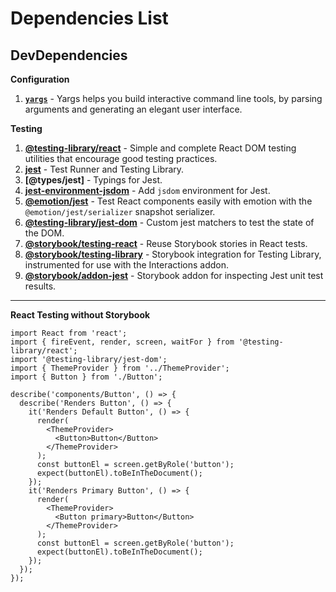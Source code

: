 # Dependencies List

## DevDependencies

**Configuration**

1. **[`yargs`](https://www.npmjs.com/package/yargs)** - Yargs helps you build
   interactive command line tools, by parsing arguments and generating an
   elegant user interface.

**Testing**

1. **[@testing-library/react](https://www.npmjs.com/package/@testing-library/react)** -
   Simple and complete React DOM testing utilities that encourage good testing
   practices.
2. **[jest](https://www.npmjs.com/package/jest)** - Test Runner and Testing
   Library.
3. **[@types/jest]** - Typings for Jest.
4. **[jest-environment-jsdom](https://www.npmjs.com/package/jest-environment-jsdom)** -
   Add `jsdom` environment for Jest.
5. **[@emotion/jest](https://www.npmjs.com/package/@emotion/jest)** - Test React
   components easily with emotion with the `@emotion/jest/serializer` snapshot
   serializer.
6. **[@testing-library/jest-dom](https://www.npmjs.com/package/@testing-library/jest-dom)** -
   Custom jest matchers to test the state of the DOM.
7. **[@storybook/testing-react](https://www.npmjs.com/package/@storybook/testing-react)** -
   Reuse Storybook stories in React tests.
8. **[@storybook/testing-library](https://www.npmjs.com/package/@testing-library/jest-dom)** -
   Storybook integration for Testing Library, instrumented for use with the
   Interactions addon.
9. **[@storybook/addon-jest](https://www.npmjs.com/package/@testing-library/addon-jest)** -
   Storybook addon for inspecting Jest unit test results.

---

**React Testing without Storybook**

```es6
import React from 'react';
import { fireEvent, render, screen, waitFor } from '@testing-library/react';
import '@testing-library/jest-dom';
import { ThemeProvider } from '../ThemeProvider';
import { Button } from './Button';

describe('components/Button', () => {
  describe('Renders Button', () => {
    it('Renders Default Button', () => {
      render(
        <ThemeProvider>
          <Button>Button</Button>
        </ThemeProvider>
      );
      const buttonEl = screen.getByRole('button');
      expect(buttonEl).toBeInTheDocument();
    });
    it('Renders Primary Button', () => {
      render(
        <ThemeProvider>
          <Button primary>Button</Button>
        </ThemeProvider>
      );
      const buttonEl = screen.getByRole('button');
      expect(buttonEl).toBeInTheDocument();
    });
  });
});
```
